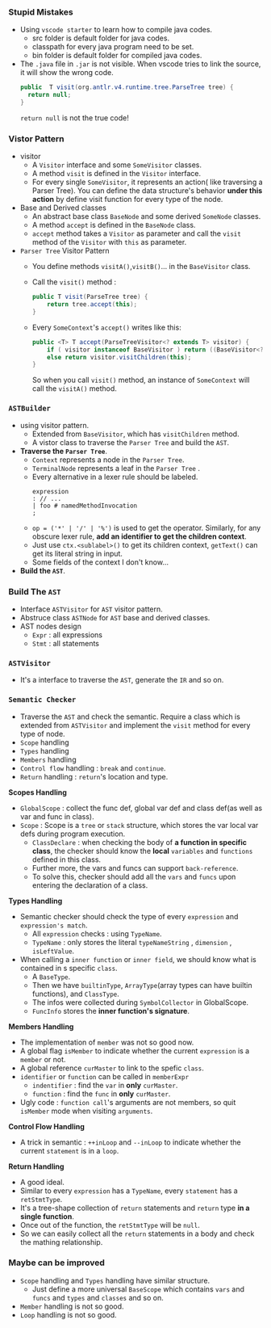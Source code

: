 ### **Stupid Mistakes**

- Using `vscode starter` to learn how to compile java codes.
    - src folder is default folder for java codes.
    - classpath for every java program need to be set.
    - bin folder is default folder for compiled java codes.
- The `.java` file in `.jar` is not visible. When vscode tries to link the source, it will show the wrong code.
  ```java
  public  T visit(org.antlr.v4.runtime.tree.ParseTree tree) {
    return null;
  }
  ```
  `return null` is not the true code!
### Vistor Pattern

- visitor 
  - A `Visitor` interface and some `SomeVisitor` classes.
  - A method `visit` is defined in the `Visitor` interface.
  - For every single `SomeVisitor`, it represents an action( like traversing a Parser Tree). You can define the data structure's behavior **under this action** by define visit function for every type of the node.
- Base and Derived classes
  - An abstract base class `BaseNode` and some derived `SomeNode` classes.
  - A method `accept` is defined in the `BaseNode` class.
  - `accept` method takes a `Visitor` as parameter and call the `visit` method of the `Visitor` with `this` as parameter.
- `Parser Tree` Visitor Pattern
  - You define methods `visitA()`,`visitB()`... in the `BaseVisitor` class.
  - Call the `visit()` method : 
  
    ```java
    public T visit(ParseTree tree) {
        return tree.accept(this);
    }
    ```
  - Every `SomeContext`'s `accept()` writes like this:
  
    ```java
    public <T> T accept(ParseTreeVisitor<? extends T> visitor) {
        if ( visitor instanceof BaseVisitor ) return ((BaseVisitor<? extends T>)visitor).visitA(this);
        else return visitor.visitChildren(this);
    }
    ```
    So when you call `visit()` method, an instance of `SomeContext` will call the `visitA()` method.


### `ASTBuilder`

- using visitor pattern.
  - Extended from `BaseVisitor`, which has `visitChildren` method.
  - A vistor class to traverse the `Parser Tree` and build the `AST`.
- **Traverse the `Parser Tree`**.
  - `Context` represents a node in the `Parser Tree`.
  - `TerminalNode` represents a leaf in the `Parser Tree` .
  - Every alternative in a lexer rule should be labeled.
    ```g4
    expression
    : // ...
    | foo # namedMethodInvocation
    ;
    ```
  - `op = ('*' | '/' | '%')` is used to get the operator. Similarly, for any obscure lexer rule, **add an identifier to get the children context**.
  - Just use `ctx.<sublabel>()` to get its children context, `getText()` can get its literal string in input.
  - Some fields of the context I don't know...
- **Build the `AST`**.

### **Build The `AST`**
- Interface `ASTVisitor` for `AST` visitor pattern.
- Abstruce class `ASTNode` for `AST` base and derived classes.
- AST nodes design
  - `Expr` : all expressions
  - `Stmt` : all statements

### `ASTVisitor`
- It's a interface to traverse the `AST`, generate the `IR` and so on.

### `Semantic Checker`

- Traverse the `AST` and check the semantic. Require a class which is extended from `ASTVisitor` and implement the `visit` method for every type of node.
- `Scope` handling
- `Types` handling
- `Members` handling
- `Control flow` handling : `break` and `continue`.
- `Return` handling : `return`'s location and type.

**Scopes Handling**
- `GlobalScope` : collect the func def, global var def and class def(as well as var and func in class).
- `Scope` : Scope is a `tree` or `stack` structure, which stores the var local var defs during program execution.
  - `ClassDeclare` : when checking the body of **a function in specific class**, the checker should know the **local** `variables` and `functions` defined in this class. 
  - Further more, the vars and funcs can support `back-reference`.
  - To solve this, checker should add all the `vars` and `funcs` upon entering the declaration of a class.

**Types Handling**
- Semantic checker should check the type of every `expression` and `expression's match`.
  - All `expression` checks : using `TypeName`.
  - `TypeName` : only stores the literal `typeNameString` , `dimension` , `isLeftValue`.
- When calling a `inner function` or `inner field`, we should know what is contained in s specific `class`.
  - A `BaseType`.
  - Then we have `builtinType`, `ArrayType`(array types can have builtin functions), and `ClassType`.
  - The infos were collected during `SymbolCollector` in GlobalScope.
  - `FuncInfo` stores the **inner function's signature**.

**Members Handling**
- The implementation of `member` was not so good now.
- A global flag `isMember` to indicate whether the current `expression` is a `member` or not.
- A global reference `curMaster` to link to the spefic `class`.
- `identifier` or `function` can be called in `memberExpr`
  - `indentifier` : find the `var` in **only** `curMaster`.
  - `function` : find the `func` in **only** `curMaster`.
- Ugly code : `function call`'s arguments are not members, so quit `isMember` mode when visiting `arguments`.

**Control Flow Handling**
- A trick in semantic : `++inLoop` and `--inLoop` to indicate whether the current `statement` is in a `loop`.

**Return Handling**
- A good ideal.
- Similar to every `expression` has a `TypeName`, every `statement` has a `retStmtType`.
- It's a tree-shape collection of `return` statements and `return` type **in a single function**.
- Once out of the function, the `retStmtType` will be `null`.
- So we can easily collect all the `return` statements in a body and check the mathing relationship.

### Maybe can be improved
- `Scope` handling and `Types` handling have similar structure.
  - Just define a more universal `BaseScope` which contains `vars` and `funcs` and `types` and `classes` and so on.
- `Member` handling is not so good.
- `Loop` handling is not so good.
